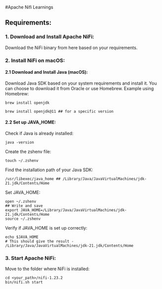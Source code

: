 #Apache Nifi Learnings

## Requirements:
### 1. Download and Install Apache NiFi:
Download the NiFi binary from here based on your requirements.
### 2. Install NiFi on macOS:
#### 2.1 Download and Install Java (macOS):
Download Java SDK based on your system requirements and install it. You can choose to download it from Oracle or use Homebrew.
Example using Homebrew:
```
brew install openjdk
```
```
brew install openjdk@11 ## for a specific version
```
#### 2.2 Set up JAVA_HOME:
Check if Java is already installed:
```
java -version
```
Create the zshenv file:
```
touch ~/.zshenv
```
Find the installation path of your Java SDK:
```
/usr/libexec/java_home ## /Library/Java/JavaVirtualMachines/jdk-21.jdk/Contents/Home
```
Set JAVA_HOME:
```
open ~/.zshenv
## Write and save
export JAVA_HOME=/Library/Java/JavaVirtualMachines/jdk-21.jdk/Contents/Home
source ~/.zshenv
```
Verify if JAVA_HOME is set up correctly:
```
echo $JAVA_HOME 
# This should give the result - 
/Library/Java/JavaVirtualMachines/jdk-21.jdk/Contents/Home
```
### 3. Start Apache NiFi:
Move to the folder where NiFi is installed:
```
cd <your_path>/nifi-1.23.2
bin/nifi.sh start
```





